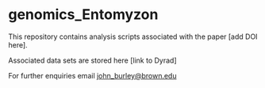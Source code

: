 # genomics_Entomyzon

This repository contains analysis scripts associated with the paper [add DOI here]. 

Associated data sets are stored here [link to Dyrad]

For further enquiries email john_burley@brown.edu  

